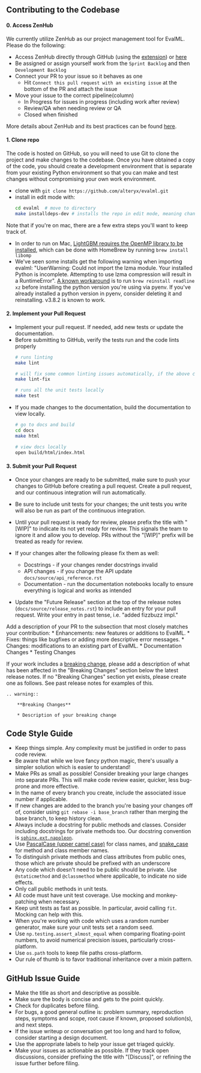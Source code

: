 ## Contributing to the Codebase

#### 0. Access ZenHub
We currently utilize ZenHub as our project management tool for EvalML. Please do the following:
* Access ZenHub directly through GitHub (using the [extension](https://www.zenhub.com/extension)) or [here](https://app.zenhub.com/)
* Be assigned or assign yourself work from the `Sprint Backlog` and then `Development Backlog`
* Connect your PR to your issue so it behaves as one
    * Hit `Connect this pull request with an existing issue` at the bottom of the PR and attach the issue
* Move your issue to the correct pipeline(column)
    * In Progress for issues in progress (including work after review)
    * Review/QA when needing review or QA
    * Closed when finished

More details about ZenHub and its best practices can be found [here](https://bit.ly/379iFB9).


#### 1. Clone repo
The code is hosted on GitHub, so you will need to use Git to clone the project and make changes to the codebase. Once you have obtained a copy of the code, you should create a development environment that is separate from your existing Python environment so that you can make and test changes without compromising your own work environment.
* clone with `git clone https://github.com/alteryx/evalml.git`
* install in edit mode with:
    ```bash
    cd evalml  # move to directory
    make installdeps-dev # installs the repo in edit mode, meaning changes to any files will be picked up in python. also installs all depenedencies.
    ```

Note that if you're on mac, there are a few extra steps you'll want to keep track of.
* In order to run on Mac, [LightGBM requires the OpenMP library to be installed](https://evalml.alteryx.com/en/stable/install.html#Mac), which can be done with HomeBrew by running `brew install libomp`
* We've seen some installs get the following warning when importing evalml: "UserWarning: Could not import the lzma module. Your installed Python is incomplete. Attempting to use lzma compression will result in a RuntimeError". [A known workaround](https://stackoverflow.com/a/61531555/841003) is to run `brew reinstall readline xz` before installing the python version you're using via pyenv. If you've already installed a python version in pyenv, consider deleting it and reinstalling. v3.8.2 is known to work.

#### 2. Implement your Pull Request

* Implement your pull request. If needed, add new tests or update the documentation.
* Before submitting to GitHub, verify the tests run and the code lints properly
  ```bash
  # runs linting
  make lint

  # will fix some common linting issues automatically, if the above command failed
  make lint-fix

  # runs all the unit tests locally
  make test
  ```
* If you made changes to the documentation, build the documentation to view locally.
  ```bash
  # go to docs and build
  cd docs
  make html

  # view docs locally
  open build/html/index.html
  ```

#### 3. Submit your Pull Request

* Once your changes are ready to be submitted, make sure to push your changes to GitHub before creating a pull request. Create a pull request, and our continuous integration will run automatically.

* Be sure to include unit tests for your changes; the unit tests you write will also be run as part of the continuous integration.

* Until your pull request is ready for review, please prefix the title with "[WIP]" to indicate its not yet ready for review. This signals the team to ignore it and allow you to develop. PRs without the "[WIP]" prefix will be treated as ready for review.

* If your changes alter the following please fix them as well:
    * Docstrings - if your changes render docstrings invalid
    * API changes - if you change the API update `docs/source/api_reference.rst`
    * Documentation - run the documentation notebooks locally to ensure everything is logical and works as intended

* Update the "Future Release" section at the top of the release notes (`docs/source/release_notes.rst`) to include an entry for your pull request. Write your entry in past tense, i.e. "added fizzbuzz impl."

Add a description of your PR to the subsection that most closely matches your contribution:
    * Enhancements: new features or additions to EvalML.
    * Fixes: things like bugfixes or adding more descriptive error messages.
    * Changes: modifications to an existing part of EvalML.
    * Documentation Changes
    * Testing Changes

If your work includes a [breaking change](https://en.wiktionary.org/wiki/breaking_change), please add a description of what has been affected in the "Breaking Changes" section below the latest release notes. If no "Breaking Changes" section yet exists, please create one as follows. See past release notes for examples of this.
```
.. warning::

    **Breaking Changes**

    * Description of your breaking change
```

## Code Style Guide

* Keep things simple. Any complexity must be justified in order to pass code review.
* Be aware that while we love fancy python magic, there's usually a simpler solution which is easier to understand!
* Make PRs as small as possible! Consider breaking your large changes into separate PRs. This will make code review easier, quicker, less bug-prone and more effective.
* In the name of every branch you create, include the associated issue number if applicable.
* If new changes are added to the branch you're basing your changes off of, consider using `git rebase -i base_branch` rather than merging the base branch, to keep history clean.
* Always include a docstring for public methods and classes. Consider including docstrings for private methods too. Our docstring convention is [`sphinx.ext.napoleon`](https://www.sphinx-doc.org/en/master/usage/extensions/napoleon.html).
* Use [PascalCase (upper camel case)](https://en.wikipedia.org/wiki/Camel_case#Variations_and_synonyms) for class names, and [snake_case](https://en.wikipedia.org/wiki/Snake_case) for method and class member names.
* To distinguish private methods and class attributes from public ones, those which are private should be prefixed with an underscore
* Any code which doesn't need to be public should be private. Use `@staticmethod` and `@classmethod` where applicable, to indicate no side effects.
* Only call public methods in unit tests.
* All code must have unit test coverage. Use mocking and monkey-patching when necessary.
* Keep unit tests as fast as possible. In particular, avoid calling `fit`. Mocking can help with this.
* When you're working with code which uses a random number generator, make sure your unit tests set a random seed.
* Use `np.testing.assert_almost_equal` when comparing floating-point numbers, to avoid numerical precision issues, particularly cross-platform.
* Use `os.path` tools to keep file paths cross-platform.
* Our rule of thumb is to favor traditional inheritance over a mixin pattern.

## GitHub Issue Guide

* Make the title as short and descriptive as possible.
* Make sure the body is concise and gets to the point quickly.
* Check for duplicates before filing.
* For bugs, a good general outline is: problem summary, reproduction steps, symptoms and scope, root cause if known, proposed solution(s), and next steps.
* If the issue writeup or conversation get too long and hard to follow, consider starting a design document.
* Use the appropriate labels to help your issue get triaged quickly.
* Make your issues as actionable as possible. If they track open discussions, consider prefixing the title with "[Discuss]", or refining the issue further before filing.
